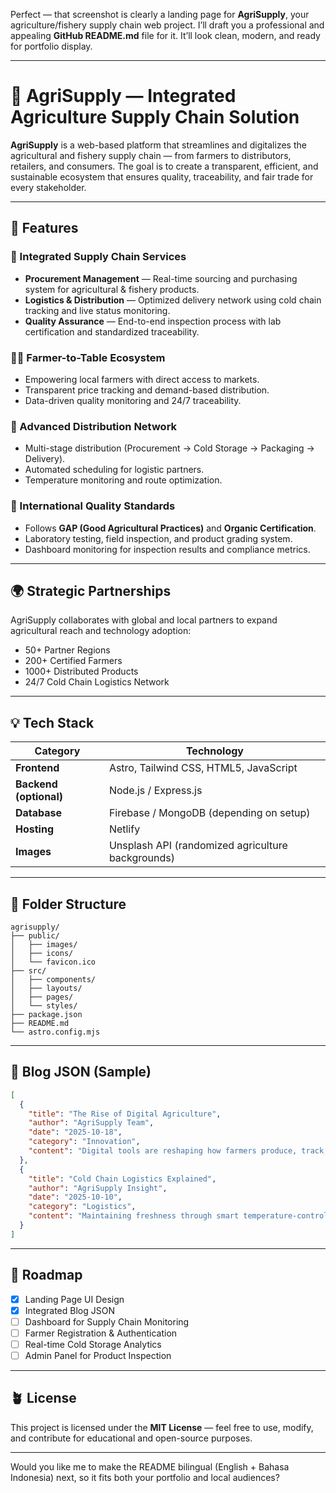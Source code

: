 Perfect — that screenshot is clearly a landing page for **AgriSupply**, your agriculture/fishery supply chain web project. I’ll draft you a professional and appealing **GitHub README.md** file for it. It’ll look clean, modern, and ready for portfolio display.

---

# 🌾 AgriSupply — Integrated Agriculture Supply Chain Solution

**AgriSupply** is a web-based platform that streamlines and digitalizes the agricultural and fishery supply chain — from farmers to distributors, retailers, and consumers.
The goal is to create a transparent, efficient, and sustainable ecosystem that ensures quality, traceability, and fair trade for every stakeholder.

---

## 🚀 Features

### 🧭 Integrated Supply Chain Services

* **Procurement Management** — Real-time sourcing and purchasing system for agricultural & fishery products.
* **Logistics & Distribution** — Optimized delivery network using cold chain tracking and live status monitoring.
* **Quality Assurance** — End-to-end inspection process with lab certification and standardized traceability.

### 🧑‍🌾 Farmer-to-Table Ecosystem

* Empowering local farmers with direct access to markets.
* Transparent price tracking and demand-based distribution.
* Data-driven quality monitoring and 24/7 traceability.

### 🚚 Advanced Distribution Network

* Multi-stage distribution (Procurement → Cold Storage → Packaging → Delivery).
* Automated scheduling for logistic partners.
* Temperature monitoring and route optimization.

### 🧪 International Quality Standards

* Follows **GAP (Good Agricultural Practices)** and **Organic Certification**.
* Laboratory testing, field inspection, and product grading system.
* Dashboard monitoring for inspection results and compliance metrics.

---

## 🌍 Strategic Partnerships

AgriSupply collaborates with global and local partners to expand agricultural reach and technology adoption:

* 50+ Partner Regions
* 200+ Certified Farmers
* 1000+ Distributed Products
* 24/7 Cold Chain Logistics Network

---

## 💡 Tech Stack

| Category               | Technology                                        |
| ---------------------- | ------------------------------------------------- |
| **Frontend**           | Astro, Tailwind CSS, HTML5, JavaScript            |
| **Backend (optional)** | Node.js / Express.js                              |
| **Database**           | Firebase / MongoDB (depending on setup)           |
| **Hosting**            | Netlify                                  |
| **Images**             | Unsplash API (randomized agriculture backgrounds) |

---

## 📂 Folder Structure

```
agrisupply/
├── public/
│   ├── images/
│   ├── icons/
│   └── favicon.ico
├── src/
│   ├── components/
│   ├── layouts/
│   ├── pages/
│   └── styles/
├── package.json
├── README.md
└── astro.config.mjs
```

---

## 📰 Blog JSON (Sample)

```json
[
  {
    "title": "The Rise of Digital Agriculture",
    "author": "AgriSupply Team",
    "date": "2025-10-18",
    "category": "Innovation",
    "content": "Digital tools are reshaping how farmers produce, track, and sell their crops..."
  },
  {
    "title": "Cold Chain Logistics Explained",
    "author": "AgriSupply Insight",
    "date": "2025-10-10",
    "category": "Logistics",
    "content": "Maintaining freshness through smart temperature-controlled networks..."
  }
]
```

---

## 🧭 Roadmap

* [x] Landing Page UI Design
* [x] Integrated Blog JSON
* [ ] Dashboard for Supply Chain Monitoring
* [ ] Farmer Registration & Authentication
* [ ] Real-time Cold Storage Analytics
* [ ] Admin Panel for Product Inspection

---

## 🪴 License

This project is licensed under the **MIT License** — feel free to use, modify, and contribute for educational and open-source purposes.

---

Would you like me to make the README bilingual (English + Bahasa Indonesia) next, so it fits both your portfolio and local audiences?

